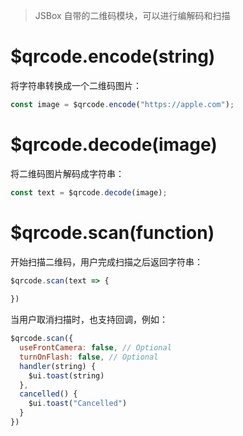 > JSBox 自带的二维码模块，可以进行编解码和扫描

# $qrcode.encode(string)

将字符串转换成一个二维码图片：

```js
const image = $qrcode.encode("https://apple.com");
```

# $qrcode.decode(image)

将二维码图片解码成字符串：

```js
const text = $qrcode.decode(image);
```

# $qrcode.scan(function)

开始扫描二维码，用户完成扫描之后返回字符串：

```js
$qrcode.scan(text => {
  
})
```

当用户取消扫描时，也支持回调，例如：

```js
$qrcode.scan({
  useFrontCamera: false, // Optional
  turnOnFlash: false, // Optional
  handler(string) {
    $ui.toast(string)
  },
  cancelled() {
    $ui.toast("Cancelled")
  }
})
```